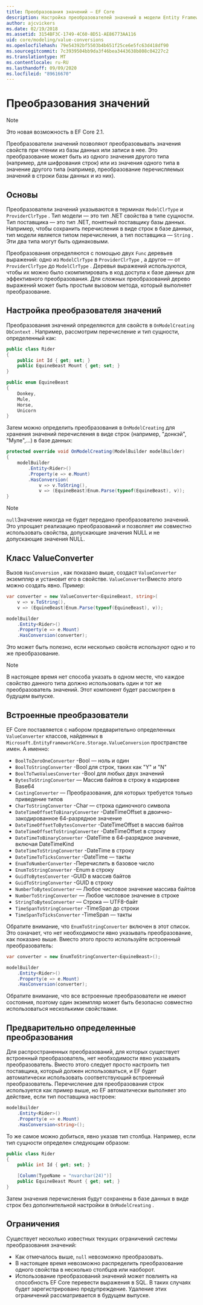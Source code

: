 ```yaml
---
title: Преобразования значений — EF Core
description: Настройка преобразователей значений в модели Entity Framework Core
author: ajcvickers
ms.date: 02/19/2018
ms.assetid: 3154BF3C-1749-4C60-8D51-AE86773AA116
uid: core/modeling/value-conversions
ms.openlocfilehash: 79e54392bf5503b4b651f25ce6e5fc63d418df90
ms.sourcegitcommit: 7c3939504bb9da3f46bea3443638b808c04227c2
ms.translationtype: MT
ms.contentlocale: ru-RU
ms.lasthandoff: 09/09/2020
ms.locfileid: "89616670"
---
```

# <a name="value-conversions"></a>Преобразования значений

> [!NOTE]  
> Это новая возможность в EF Core 2.1.

Преобразователи значений позволяют преобразовывать значения свойств при чтении из базы данных или записи в нее. Это преобразование может быть из одного значения другого типа (например, для шифрования строк) или из значения одного типа в значение другого типа (например, преобразование перечисляемых значений в строки базы данных и из них).

## <a name="fundamentals"></a>Основы

Преобразователи значений указываются в терминах `ModelClrType` и `ProviderClrType` . Тип модели — это тип .NET свойства в типе сущности. Тип поставщика — это тип .NET, понятный поставщику базы данных. Например, чтобы сохранить перечисления в виде строк в базе данных, тип модели является типом перечисления, а тип поставщика — `String` . Эти два типа могут быть одинаковыми.

Преобразования определяются с помощью двух `Func` деревьев выражений: одно из `ModelClrType` в `ProviderClrType` , а другое — от `ProviderClrType` до `ModelClrType` . Деревья выражений используются, чтобы их можно было скомпилировать в код доступа к базе данных для эффективного преобразования. Для сложных преобразований дерево выражений может быть простым вызовом метода, который выполняет преобразование.

## <a name="configuring-a-value-converter"></a>Настройка преобразователя значений

Преобразования значений определяются для свойств в `OnModelCreating` `DbContext` . Например, рассмотрим перечисление и тип сущности, определенный как:

``` csharp
public class Rider
{
    public int Id { get; set; }
    public EquineBeast Mount { get; set; }
}

public enum EquineBeast
{
    Donkey,
    Mule,
    Horse,
    Unicorn
}
```

Затем можно определить преобразования в `OnModelCreating` для хранения значений перечисления в виде строк (например, "донкэй", "Муле",...) в базе данных:

``` csharp
protected override void OnModelCreating(ModelBuilder modelBuilder)
{
    modelBuilder
        .Entity<Rider>()
        .Property(e => e.Mount)
        .HasConversion(
            v => v.ToString(),
            v => (EquineBeast)Enum.Parse(typeof(EquineBeast), v));
}
```

> [!NOTE]  
> `null`Значение никогда не будет передано преобразователю значений. Это упрощает реализацию преобразований и позволяет им совместно использовать свойства, допускающие значения NULL и не допускающие значения NULL.

## <a name="the-valueconverter-class"></a>Класс ValueConverter

Вызов `HasConversion` , как показано выше, создаст `ValueConverter` экземпляр и установит его в свойстве. `ValueConverter`Вместо этого можно создать явно. Пример:

``` csharp
var converter = new ValueConverter<EquineBeast, string>(
    v => v.ToString(),
    v => (EquineBeast)Enum.Parse(typeof(EquineBeast), v));

modelBuilder
    .Entity<Rider>()
    .Property(e => e.Mount)
    .HasConversion(converter);
```

Это может быть полезно, если несколько свойств используют одно и то же преобразование.

> [!NOTE]  
> В настоящее время нет способа указать в одном месте, что каждое свойство данного типа должно использовать один и тот же преобразователь значений. Этот компонент будет рассмотрен в будущем выпуске.

## <a name="built-in-converters"></a>Встроенные преобразователи

EF Core поставляется с набором предварительно определенных `ValueConverter` классов, найденных в `Microsoft.EntityFrameworkCore.Storage.ValueConversion` пространстве имен. А именно:

* `BoolToZeroOneConverter` -Bool — ноль и один
* `BoolToStringConverter` -Bool для строк, таких как "Y" и "N"
* `BoolToTwoValuesConverter` -Bool для любых двух значений
* `BytesToStringConverter` — Массив байтов в строку в кодировке Base64
* `CastingConverter` — Преобразования, для которых требуется только приведение типов
* `CharToStringConverter` -Char — строка одиночного символа
* `DateTimeOffsetToBinaryConverter` -DateTimeOffset в двоично-закодированное 64-разрядное значение
* `DateTimeOffsetToBytesConverter` -DateTimeOffset в массив байтов
* `DateTimeOffsetToStringConverter` -DateTimeOffset в строку
* `DateTimeToBinaryConverter` -DateTime в 64-разрядное значение, включая DateTimeKind
* `DateTimeToStringConverter` -DateTime в строку
* `DateTimeToTicksConverter` -DateTime — такты
* `EnumToNumberConverter` -Перечислить в базовое число
* `EnumToStringConverter` -Enum в строку
* `GuidToBytesConverter` -GUID в массив байтов
* `GuidToStringConverter` -GUID в строку
* `NumberToBytesConverter` — Любое числовое значение массива байтов
* `NumberToStringConverter` — Любое числовое значение в строке
* `StringToBytesConverter` — Строка — UTF8-байт
* `TimeSpanToStringConverter` -TimeSpan до строки
* `TimeSpanToTicksConverter` -TimeSpan — такты

Обратите внимание, что `EnumToStringConverter` включен в этот список. Это означает, что нет необходимости явно указывать преобразование, как показано выше. Вместо этого просто используйте встроенный преобразователь:

``` csharp
var converter = new EnumToStringConverter<EquineBeast>();

modelBuilder
    .Entity<Rider>()
    .Property(e => e.Mount)
    .HasConversion(converter);
```

Обратите внимание, что все встроенные преобразователи не имеют состояния, поэтому один экземпляр может быть безопасно совместно использоваться несколькими свойствами.

## <a name="pre-defined-conversions"></a>Предварительно определенные преобразования

Для распространенных преобразований, для которых существует встроенный преобразователь, нет необходимости явно указывать преобразователь. Вместо этого следует просто настроить тип поставщика, который должен использоваться, и EF будет автоматически использовать соответствующий встроенный преобразователь. Перечисление для преобразования строк используется как пример выше, но EF автоматически выполняет это действие, если тип поставщика настроен:

``` csharp
modelBuilder
    .Entity<Rider>()
    .Property(e => e.Mount)
    .HasConversion<string>();
```

То же самое можно добиться, явно указав тип столбца. Например, если тип сущности определен следующим образом:

``` csharp
public class Rider
{
    public int Id { get; set; }

    [Column(TypeName = "nvarchar(24)")]
    public EquineBeast Mount { get; set; }
}
```

Затем значения перечисления будут сохранены в базе данных в виде строк без дополнительной настройки в `OnModelCreating` .

## <a name="limitations"></a>Ограничения

Существует несколько известных текущих ограничений системы преобразования значений:

* Как отмечалось выше, `null` невозможно преобразовать.
* В настоящее время невозможно распределить преобразование одного свойства в несколько столбцов или наоборот.
* Использование преобразований значений может повлиять на способность EF Core перевести выражения в SQL. В таких случаях будет зарегистрировано предупреждение.
Удаление этих ограничений рассматривается в будущем выпуске.
